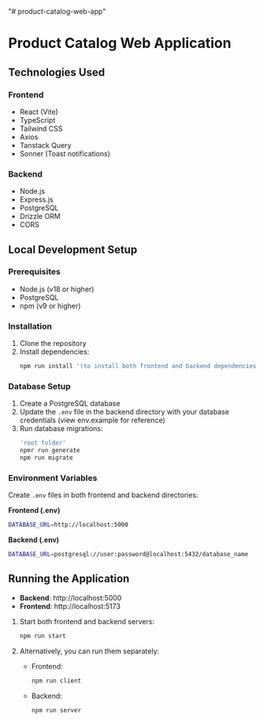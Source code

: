 "# product-catalog-web-app"

# Product Catalog Web Application

## Technologies Used

### Frontend

- React (Vite)
- TypeScript
- Tailwind CSS
- Axios
- Tanstack Query
- Sonner (Toast notifications)

### Backend

- Node.js
- Express.js
- PostgreSQL
- Drizzle ORM
- CORS

## Local Development Setup

### Prerequisites

- Node.js (v18 or higher)
- PostgreSQL
- npm (v9 or higher)

### Installation

1. Clone the repository
2. Install dependencies:
   ```bash
   npm run install '(to install both frontend and backend dependencies)'
   ```

### Database Setup

1. Create a PostgreSQL database
2. Update the `.env` file in the backend directory with your database credentials (view env.example for reference)
3. Run database migrations:
   ```bash
   'root folder'
   npmr run generate
   npm run migrate
   ```

### Environment Variables

Create `.env` files in both frontend and backend directories:

**Frontend (.env)**

```bash
DATABASE_URL=http://localhost:5000
```

**Backend (.env)**

```bash
DATABASE_URL=postgresql://user:password@localhost:5432/database_name
```

## Running the Application

- **Backend**: http://localhost:5000  
- **Frontend**: http://localhost:5173

1. Start both frontend and backend servers:

   ```bash
   npm run start

   ```

2. Alternatively, you can run them separately:
   - Frontend:
     ```bash
     npm run client
     ```
   - Backend:
     ```bash
     npm run server
     ```
